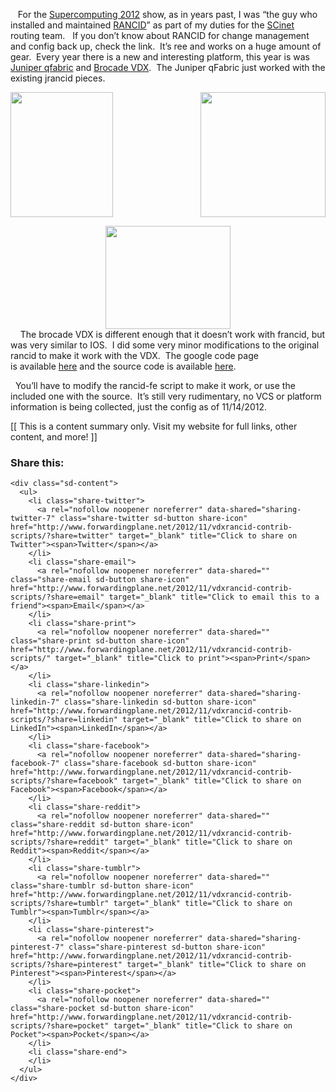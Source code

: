    For the <a href="http://www.supercomputing.org/" target="_blank">Supercomputing 2012</a> show, as in years past, I was &#8220;the guy who installed and maintained <a href="http://www.google.com/url?sa=t&#038;rct=j&#038;q=&#038;esrc=s&#038;source=web&#038;cd=3&#038;ved=0CEsQFjAC&#038;url=http%3A%2F%2Fwww.shrubbery.net%2Francid%2F&#038;ei=tcWjUOG2AeLCigK4qIGwBw&#038;usg=AFQjCNGsMF1HpROC2BrtIXWL8thUtOKFLQ&#038;sig2=CYLx8RCrdMSiuRuBjPrnaQ" target="_blank">RANCID</a>&#8221; as part of my duties for the <a href="http://scinet.supercomputing.org/" target="_blank">SCinet</a> routing team.   If you don&#8217;t know about RANCID for change management and config back up, check the link.  It&#8217;s ree and works on a huge amount of gear.  Every year there is a new and interesting platform, this year is was <a href="http://www.juniper.net/us/en/products-services/switching/qfx-series/" target="_blank">Juniper qfabric</a> and <a href="http://www.google.com/url?sa=t&#038;rct=j&#038;q=&#038;esrc=s&#038;source=web&#038;cd=2&#038;ved=0CGIQFjAB&#038;url=http%3A%2F%2Fwww.brocade.com%2Flaunch%2Fcloud-clarity%2Fsolutions-technology-innovation.html&#038;ei=J8ajUOD3Ga3riQLpz4A4&#038;usg=AFQjCNFpE2c-kkCHlqabJFwWu7opXzFiSg&#038;sig2=fEcSzMl2PcCa4ajD-YnMvQ" target="_blank">Brocade VDX</a>.  The Juniper qFabric just worked with the existing jrancid pieces. 

<div style="clear: both; text-align: center;">
  <a href="http://2.bp.blogspot.com/-BtfOWZ0KMHc/TyxvtyBEBYI/AAAAAAAAHc8/xue7_Nqj0DE/s400/Rancid+Urgg.jpg" style="clear: left; float: left; margin-bottom: 1em; margin-right: 1em;"><img border="0" height="200" src="http://2.bp.blogspot.com/-BtfOWZ0KMHc/TyxvtyBEBYI/AAAAAAAAHc8/xue7_Nqj0DE/s200/Rancid+Urgg.jpg" width="164" /></a><a href="http://webobjects2.cdw.com/is/image/CDW/2273816?$product_large$" style="clear: right; float: right; margin-bottom: 1em; margin-left: 1em;"><img border="0" height="200" src="http://webobjects2.cdw.com/is/image/CDW/2273816?$product_large$" width="200" /></a><a href="http://upload.wikimedia.org/wikipedia/commons/3/35/Plus_sign.jpg" style="margin-left: 1em; margin-right: 1em;"><img border="0" height="165" src="http://upload.wikimedia.org/wikipedia/commons/3/35/Plus_sign.jpg" width="200" /></a>
</div>

<div style="clear: both; text-align: left;">
      The brocade VDX is different enough that it doesn&#8217;t work with francid, but was very similar to IOS.  I did some very minor modifications to the original rancid to make it work with the VDX.  The google code page is available <a href="http://bit.ly/vdxrancid" target="_blank">here</a> and the source code is available <a href="http://bit.ly/vdxrancid-source" target="_blank">here</a>.  
</div>

  You&#8217;ll have to modify the rancid-fe script to make it work, or use the included one with the source.  It&#8217;s still very rudimentary, no VCS or platform information is being collected, just the config as of 11/14/2012. 

<div>
  [[ This is a content summary only. Visit my website for full links, other content, and more! ]]
</div>

<div class="sharedaddy sd-sharing-enabled">
  <div class="robots-nocontent sd-block sd-social sd-social-icon-text sd-sharing">
    <h3 class="sd-title">
      Share this:
    </h3>
    
    <div class="sd-content">
      <ul>
        <li class="share-twitter">
          <a rel="nofollow noopener noreferrer" data-shared="sharing-twitter-7" class="share-twitter sd-button share-icon" href="http://www.forwardingplane.net/2012/11/vdxrancid-contrib-scripts/?share=twitter" target="_blank" title="Click to share on Twitter"><span>Twitter</span></a>
        </li>
        <li class="share-email">
          <a rel="nofollow noopener noreferrer" data-shared="" class="share-email sd-button share-icon" href="http://www.forwardingplane.net/2012/11/vdxrancid-contrib-scripts/?share=email" target="_blank" title="Click to email this to a friend"><span>Email</span></a>
        </li>
        <li class="share-print">
          <a rel="nofollow noopener noreferrer" data-shared="" class="share-print sd-button share-icon" href="http://www.forwardingplane.net/2012/11/vdxrancid-contrib-scripts/" target="_blank" title="Click to print"><span>Print</span></a>
        </li>
        <li class="share-linkedin">
          <a rel="nofollow noopener noreferrer" data-shared="sharing-linkedin-7" class="share-linkedin sd-button share-icon" href="http://www.forwardingplane.net/2012/11/vdxrancid-contrib-scripts/?share=linkedin" target="_blank" title="Click to share on LinkedIn"><span>LinkedIn</span></a>
        </li>
        <li class="share-facebook">
          <a rel="nofollow noopener noreferrer" data-shared="sharing-facebook-7" class="share-facebook sd-button share-icon" href="http://www.forwardingplane.net/2012/11/vdxrancid-contrib-scripts/?share=facebook" target="_blank" title="Click to share on Facebook"><span>Facebook</span></a>
        </li>
        <li class="share-reddit">
          <a rel="nofollow noopener noreferrer" data-shared="" class="share-reddit sd-button share-icon" href="http://www.forwardingplane.net/2012/11/vdxrancid-contrib-scripts/?share=reddit" target="_blank" title="Click to share on Reddit"><span>Reddit</span></a>
        </li>
        <li class="share-tumblr">
          <a rel="nofollow noopener noreferrer" data-shared="" class="share-tumblr sd-button share-icon" href="http://www.forwardingplane.net/2012/11/vdxrancid-contrib-scripts/?share=tumblr" target="_blank" title="Click to share on Tumblr"><span>Tumblr</span></a>
        </li>
        <li class="share-pinterest">
          <a rel="nofollow noopener noreferrer" data-shared="sharing-pinterest-7" class="share-pinterest sd-button share-icon" href="http://www.forwardingplane.net/2012/11/vdxrancid-contrib-scripts/?share=pinterest" target="_blank" title="Click to share on Pinterest"><span>Pinterest</span></a>
        </li>
        <li class="share-pocket">
          <a rel="nofollow noopener noreferrer" data-shared="" class="share-pocket sd-button share-icon" href="http://www.forwardingplane.net/2012/11/vdxrancid-contrib-scripts/?share=pocket" target="_blank" title="Click to share on Pocket"><span>Pocket</span></a>
        </li>
        <li class="share-end">
        </li>
      </ul>
    </div>
  </div>
</div>
